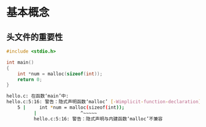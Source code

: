 # 基本概念

## 头文件的重要性

~~~ c
#include <stdio.h>

int main()
{
    int *num = malloc(sizeof(int));
    return 0;
}

~~~

~~~ bash
hello.c: 在函数‘main’中:
hello.c:5:16: 警告：隐式声明函数‘malloc’ [-Wimplicit-function-declaration]
    5 |     int *num = malloc(sizeof(int));
          |                ^~~~~~
          hello.c:5:16: 警告：隐式声明与内建函数‘malloc’不兼容
~~~

## 

## 

## 

## 
